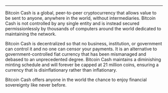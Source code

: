 ---
Bitcoin Cash is a global, peer-to-peer cryptocurrency that allows value to be sent to anyone, anywhere in the world, without intermediaries. Bitcoin Cash is not controlled by any single entity and is instead secured permissionlessly by thousands of computers around the world dedicated to maintaining the network. 

Bitcoin Cash is decentralized so that no business, institution, or government can control it and no one can censor your payments. It is an alternative to government-controlled fiat currency that has been mismanaged and debased to an unprecedented degree. Bitcoin Cash maintains a diminishing minting schedule and will forever be capped at 21 million coins, ensuring a currency that is disinflationary rather than inflationary.

Bitcoin Cash offers anyone in the world the chance to enjoy financial sovereignty like never before.